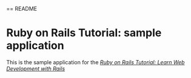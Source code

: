 == README

# Ruby on Rails Tutorial: sample application
This is the sample application for the
[*Ruby on Rails Tutorial:
Learn Web Development with Rails*](http://www.railstutorial.org/)
